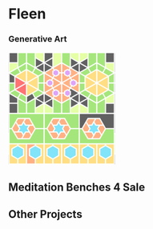 # Fleen

### Generative Art
![](pix/generativeartlink.png)

## Meditation Benches 4 Sale

## Other Projects

